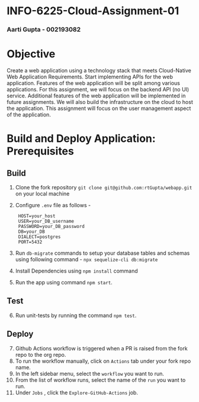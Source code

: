 # INFO-6225-Cloud-Assignment-01

### Aarti Gupta - 002193082

# Objective
Create a web application using a technology stack that meets Cloud-Native Web Application Requirements. Start implementing APIs for the web application. Features of the web application will be split among various applications. For this assignment, we will focus on the backend API (no UI) service. Additional features of the web application will be implemented in future assignments. We will also build the infrastructure on the cloud to host the application. This assignment will focus on the user management aspect of the application.

# Build and Deploy Application: Prerequisites

## Build
1. Clone the fork repository `git clone git@github.com:rtGupta/webapp.git` on your local machine

2. Configure `.env` file as follows - 
   ```
    HOST=your_host
    USER=your_DB_username
    PASSWORD=your_DB_password
    DB=your_DB
    DIALECT=postgres
    PORT=5432
   ```

3. Run `db-migrate` commands to setup your database tables and schemas using following command - `npx sequelize-cli db:migrate`

4. Install Dependencies using `npm install` command

5. Run the app using command `npm start`.

## Test

6. Run unit-tests by running the command `npm test`.

## Deploy

7. Github Actions workflow is triggered when a PR is raised from the fork repo to the org repo.
8. To run the workflow manually, click on `Actions` tab under your fork repo name.
9. In the left sidebar menu, select the `workflow` you want to run.
10. From the list of workflow runs, select the name of the `run` you want to run.
11. Under `Jobs` , click the `Explore-GitHub-Actions` job. 
